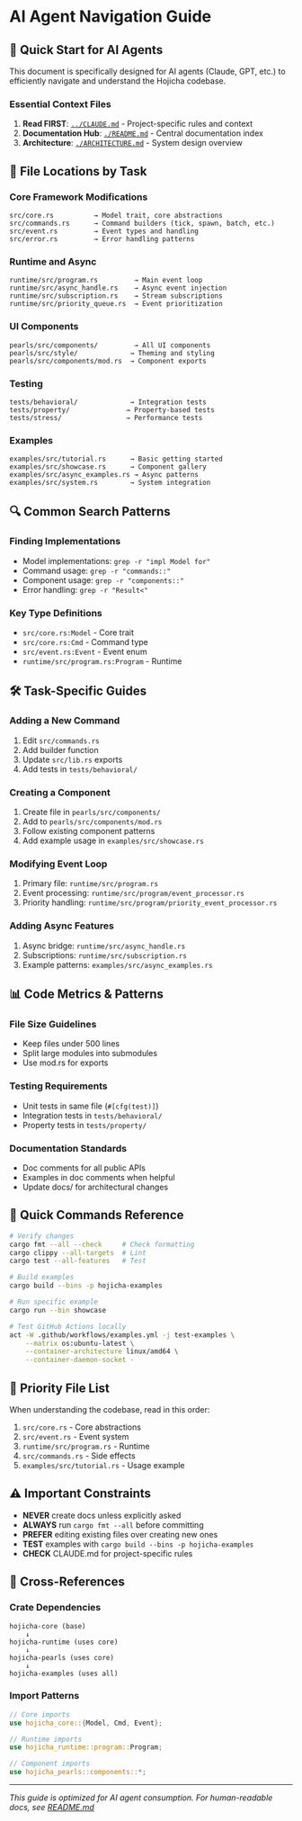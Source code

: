 # AI Agent Navigation Guide

## 🤖 Quick Start for AI Agents

This document is specifically designed for AI agents (Claude, GPT, etc.) to efficiently navigate and understand the Hojicha codebase.

### Essential Context Files
1. **Read FIRST**: [`../CLAUDE.md`](../CLAUDE.md) - Project-specific rules and context
2. **Documentation Hub**: [`./README.md`](./README.md) - Central documentation index
3. **Architecture**: [`./ARCHITECTURE.md`](./ARCHITECTURE.md) - System design overview

## 📁 File Locations by Task

### Core Framework Modifications
```
src/core.rs          → Model trait, core abstractions
src/commands.rs      → Command builders (tick, spawn, batch, etc.)
src/event.rs         → Event types and handling
src/error.rs         → Error handling patterns
```

### Runtime and Async
```
runtime/src/program.rs         → Main event loop
runtime/src/async_handle.rs    → Async event injection
runtime/src/subscription.rs    → Stream subscriptions
runtime/src/priority_queue.rs  → Event prioritization
```

### UI Components
```
pearls/src/components/         → All UI components
pearls/src/style/             → Theming and styling
pearls/src/components/mod.rs  → Component exports
```

### Testing
```
tests/behavioral/             → Integration tests
tests/property/              → Property-based tests
tests/stress/                → Performance tests
```

### Examples
```
examples/src/tutorial.rs      → Basic getting started
examples/src/showcase.rs      → Component gallery
examples/src/async_examples.rs → Async patterns
examples/src/system.rs        → System integration
```

## 🔍 Common Search Patterns

### Finding Implementations
- Model implementations: `grep -r "impl Model for"`
- Command usage: `grep -r "commands::"` 
- Component usage: `grep -r "components::"`
- Error handling: `grep -r "Result<"`

### Key Type Definitions
- `src/core.rs:Model` - Core trait
- `src/core.rs:Cmd` - Command type
- `src/event.rs:Event` - Event enum
- `runtime/src/program.rs:Program` - Runtime

## 🛠 Task-Specific Guides

### Adding a New Command
1. Edit `src/commands.rs`
2. Add builder function
3. Update `src/lib.rs` exports
4. Add tests in `tests/behavioral/`

### Creating a Component
1. Create file in `pearls/src/components/`
2. Add to `pearls/src/components/mod.rs`
3. Follow existing component patterns
4. Add example usage in `examples/src/showcase.rs`

### Modifying Event Loop
1. Primary file: `runtime/src/program.rs`
2. Event processing: `runtime/src/program/event_processor.rs`
3. Priority handling: `runtime/src/program/priority_event_processor.rs`

### Adding Async Features
1. Async bridge: `runtime/src/async_handle.rs`
2. Subscriptions: `runtime/src/subscription.rs`
3. Example patterns: `examples/src/async_examples.rs`

## 📊 Code Metrics & Patterns

### File Size Guidelines
- Keep files under 500 lines
- Split large modules into submodules
- Use mod.rs for exports

### Testing Requirements
- Unit tests in same file (`#[cfg(test)]`)
- Integration tests in `tests/behavioral/`
- Property tests in `tests/property/`

### Documentation Standards
- Doc comments for all public APIs
- Examples in doc comments when helpful
- Update docs/ for architectural changes

## 🚀 Quick Commands Reference

```bash
# Verify changes
cargo fmt --all --check     # Check formatting
cargo clippy --all-targets  # Lint
cargo test --all-features   # Test

# Build examples
cargo build --bins -p hojicha-examples

# Run specific example
cargo run --bin showcase

# Test GitHub Actions locally
act -W .github/workflows/examples.yml -j test-examples \
    --matrix os:ubuntu-latest \
    --container-architecture linux/amd64 \
    --container-daemon-socket -
```

## 🎯 Priority File List

When understanding the codebase, read in this order:

1. `src/core.rs` - Core abstractions
2. `src/event.rs` - Event system
3. `runtime/src/program.rs` - Runtime
4. `src/commands.rs` - Side effects
5. `examples/src/tutorial.rs` - Usage example

## ⚠️ Important Constraints

- **NEVER** create docs unless explicitly asked
- **ALWAYS** run `cargo fmt --all` before committing
- **PREFER** editing existing files over creating new ones
- **TEST** examples with `cargo build --bins -p hojicha-examples`
- **CHECK** CLAUDE.md for project-specific rules

## 🔗 Cross-References

### Crate Dependencies
```
hojicha-core (base)
    ↓
hojicha-runtime (uses core)
    ↓
hojicha-pearls (uses core)
    ↓
hojicha-examples (uses all)
```

### Import Patterns
```rust
// Core imports
use hojicha_core::{Model, Cmd, Event};

// Runtime imports  
use hojicha_runtime::program::Program;

// Component imports
use hojicha_pearls::components::*;
```

---

*This guide is optimized for AI agent consumption. For human-readable docs, see [README.md](./README.md)*
